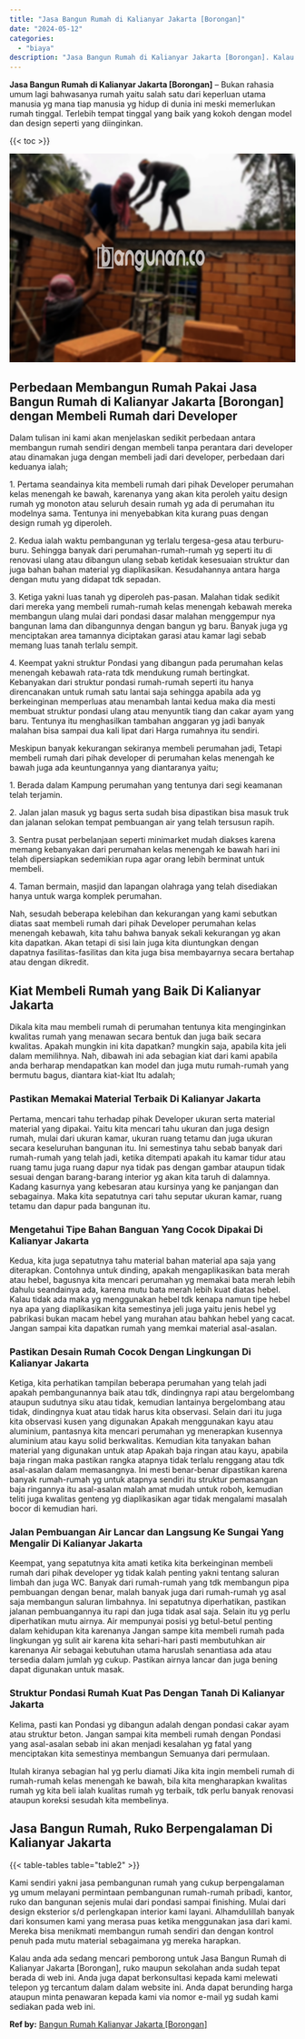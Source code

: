 ```yaml
---
title: "Jasa Bangun Rumah di Kalianyar Jakarta [Borongan]"
date: "2024-05-12"
categories: 
  - "biaya"
description: "Jasa Bangun Rumah di Kalianyar Jakarta [Borongan]. Kalau anda ada sedang mencari pemborong untuk Jasa Bangun Rumah di Kalianyar Jakarta [Borongan], ruko ma..."
---
```


**Jasa Bangun Rumah di Kalianyar Jakarta \[Borongan\]** – Bukan rahasia umum lagi bahwasanya rumah yaitu salah satu dari keperluan utama manusia yg mana tiap manusia yg hidup di dunia ini meski memerlukan rumah tinggal. Terlebih tempat tinggal yang baik yang kokoh dengan model dan design seperti yang diinginkan.

{{< toc >}}

![Jasa Bangun Rumah di Kalianyar Jakarta [Borongan]](/images/borong-bangunan-19.png)

## Perbedaan Membangun Rumah Pakai Jasa Bangun Rumah di Kalianyar Jakarta \[Borongan\] dengan Membeli Rumah dari Developer

Dalam tulisan ini kami akan menjelaskan sedikit perbedaan antara membangun rumah sendiri dengan membeli tanpa perantara dari developer atau dinamakan juga dengan membeli jadi dari developer, perbedaan dari keduanya ialah;

1\. Pertama seandainya kita membeli rumah dari pihak Developer perumahan kelas menengah ke bawah, karenanya yang akan kita peroleh yaitu design rumah yg monoton atau seluruh desain rumah yg ada di perumahan itu modelnya sama. Tentunya ini menyebabkan kita kurang puas dengan design rumah yg diperoleh.

2\. Kedua ialah waktu pembangunan yg terlalu tergesa-gesa atau terburu-buru. Sehingga banyak dari perumahan-rumah-rumah yg seperti itu di renovasi ulang atau dibangun ulang sebab ketidak kesesuaian struktur dan juga bahan bahan material yg diaplikasikan. Kesudahannya antara harga dengan mutu yang didapat tdk sepadan.

3\. Ketiga yakni luas tanah yg diperoleh pas-pasan. Malahan tidak sedikit dari mereka yang membeli rumah-rumah kelas menengah kebawah mereka membangun ulang mulai dari pondasi dasar malahan menggempur nya bangunan lama dan dibangunnya dengan bangun yg baru. Banyak juga yg menciptakan area tamannya diciptakan garasi atau kamar lagi sebab memang luas tanah terlalu sempit.

4\. Keempat yakni struktur Pondasi yang dibangun pada perumahan kelas menengah kebawah rata-rata tdk mendukung rumah bertingkat. Kebanyakan dari struktur pondasi rumah-rumah seperti itu hanya direncanakan untuk rumah satu lantai saja sehingga apabila ada yg berkeinginan memperluas atau menambah lantai kedua maka dia mesti membuat struktur pondasi ulang atau menyuntik tiang dan cakar ayam yang baru. Tentunya itu menghasilkan tambahan anggaran yg jadi banyak malahan bisa sampai dua kali lipat dari Harga rumahnya itu sendiri.

Meskipun banyak kekurangan sekiranya membeli perumahan jadi, Tetapi membeli rumah dari pihak developer di perumahan kelas menengah ke bawah juga ada keuntungannya yang diantaranya yaitu;

1\. Berada dalam Kampung perumahan yang tentunya dari segi keamanan telah terjamin.

2\. Jalan jalan masuk yg bagus serta sudah bisa dipastikan bisa masuk truk dan jalanan selokan tempat pembuangan air yang telah tersusun rapih.

3\. Sentra pusat perbelanjaan seperti minimarket mudah diakses karena memang kebanyakan dari perumahan kelas menengah ke bawah hari ini telah dipersiapkan sedemikian rupa agar orang lebih berminat untuk membeli.

4\. Taman bermain, masjid dan lapangan olahraga yang telah disediakan hanya untuk warga komplek perumahan.

Nah, sesudah beberapa kelebihan dan kekurangan yang kami sebutkan diatas saat membeli rumah dari pihak Developer perumahan kelas menengah kebawah, kita tahu bahwa banyak sekali kekurangan yg akan kita dapatkan. Akan tetapi di sisi lain juga kita diuntungkan dengan dapatnya fasilitas-fasilitas dan kita juga bisa membayarnya secara bertahap atau dengan dikredit.

## Kiat Membeli Rumah yang Baik Di Kalianyar Jakarta

Dikala kita mau membeli rumah di perumahan tentunya kita menginginkan kwalitas rumah yang menawan secara bentuk dan juga baik secara kwalitas. Apakah mungkin ini kita dapatkan? mungkin saja, apabila kita jeli dalam memilihnya. Nah, dibawah ini ada sebagian kiat dari kami apabila anda berharap mendapatkan kan model dan juga mutu rumah-rumah yang bermutu bagus, diantara kiat-kiat Itu adalah;

### Pastikan Memakai Material Terbaik Di Kalianyar Jakarta

Pertama, mencari tahu terhadap pihak Developer ukuran serta material material yang dipakai. Yaitu kita mencari tahu ukuran dan juga design rumah, mulai dari ukuran kamar, ukuran ruang tetamu dan juga ukuran secara keseluruhan bangunan itu. Ini semestinya tahu sebab banyak dari rumah-rumah yang telah jadi, ketika ditempati apakah itu kamar tidur atau ruang tamu juga ruang dapur nya tidak pas dengan gambar ataupun tidak sesuai dengan barang-barang interior yg akan kita taruh di dalamnya. Kadang kasurnya yang kebesaran atau kursinya yang ke panjangan dan sebagainya. Maka kita sepatutnya cari tahu seputar ukuran kamar, ruang tetamu dan dapur pada bangunan itu.

### Mengetahui Tipe Bahan Banguan Yang Cocok Dipakai Di Kalianyar Jakarta

Kedua, kita juga sepatutnya tahu material bahan material apa saja yang diterapkan. Contohnya untuk dinding, apakah mengaplikasikan bata merah atau hebel, bagusnya kita mencari perumahan yg memakai bata merah lebih dahulu seandainya ada, karena mutu bata merah lebih kuat diatas hebel. Kalau tidak ada maka yg menggunakan hebel tdk kenapa namun tipe hebel nya apa yang diaplikasikan kita semestinya jeli juga yaitu jenis hebel yg pabrikasi bukan macam hebel yang murahan atau bahkan hebel yang cacat. Jangan sampai kita dapatkan rumah yang memkai material asal-asalan.

### Pastikan Desain Rumah Cocok Dengan Lingkungan Di Kalianyar Jakarta

Ketiga, kita perhatikan tampilan beberapa perumahan yang telah jadi apakah pembangunannya baik atau tdk, dindingnya rapi atau bergelombang ataupun sudutnya siku atau tidak, kemudian lantainya bergelombang atau tidak, dindingnya kuat atau tidak harus kita observasi. Selain dari itu juga kita observasi kusen yang digunakan Apakah menggunakan kayu atau aluminium, pantasnya kita mencari perumahan yg menerapkan kusennya aluminium atau kayu solid berkwalitas. Kemudian kita tanyakan bahan material yang digunakan untuk atap Apakah baja ringan atau kayu, apabila baja ringan maka pastikan rangka atapnya tidak terlalu renggang atau tdk asal-asalan dalam memasangnya. Ini mesti benar-benar dipastikan karena banyak rumah-rumah yg untuk atapnya sendiri itu struktur pemasangan baja ringannya itu asal-asalan malah amat mudah untuk roboh, kemudian teliti juga kwalitas genteng yg diaplikasikan agar tidak mengalami masalah bocor di kemudian hari.

### Jalan Pembuangan Air Lancar dan Langsung Ke Sungai Yang Mengalir Di Kalianyar Jakarta

Keempat, yang sepatutnya kita amati ketika kita berkeinginan membeli rumah dari pihak developer yg tidak kalah penting yakni tentang saluran limbah dan juga WC. Banyak dari rumah-rumah yang tdk membangun pipa pembuangan dengan benar, malah banyak juga dari rumah-rumah yg asal saja membangun saluran limbahnya. Ini sepatutnya diperhatikan, pastikan jalanan pembuangannya itu rapi dan juga tidak asal saja. Selain itu yg perlu diperhatikan mutu airnya. Air mempunyai posisi yg betul-betul penting dalam kehidupan kita karenanya Jangan sampe kita membeli rumah pada lingkungan yg sulit air karena kita sehari-hari pasti membutuhkan air karenanya Air sebagai kebutuhan utama haruslah senantiasa ada atau tersedia dalam jumlah yg cukup. Pastikan airnya lancar dan juga bening dapat digunakan untuk masak.

### Struktur Pondasi Rumah Kuat Pas Dengan Tanah Di Kalianyar Jakarta

Kelima, pasti kan Pondasi yg dibangun adalah dengan pondasi cakar ayam atau struktur beton. Jangan sampai kita membeli rumah dengan Pondasi yang asal-asalan sebab ini akan menjadi kesalahan yg fatal yang menciptakan kita semestinya membangun Semuanya dari permulaan.

Itulah kiranya sebagian hal yg perlu diamati Jika kita ingin membeli rumah di rumah-rumah kelas menengah ke bawah, bila kita mengharapkan kwalitas rumah yg kita beli ialah kualitas rumah yg terbaik, tdk perlu banyak renovasi ataupun koreksi sesudah kita membelinya.

## Jasa Bangun Rumah, Ruko Berpengalaman Di Kalianyar Jakarta

{{< table-tables table="table2" >}}

Kami sendiri yakni jasa pembangunan rumah yang cukup berpengalaman yg umum melayani permintaan pembangunan rumah-rumah pribadi, kantor, ruko dan bangunan sejenis mulai dari pondasi sampai finishing. Mulai dari design eksterior s/d perlengkapan interior kami layani. Alhamdulillah banyak dari konsumen kami yang merasa puas ketika menggunakan jasa dari kami. Mereka bisa menikmati membangun rumah sendiri dan dengan kontrol penuh pada mutu material sebagaimana yg mereka harapkan.

Kalau anda ada sedang mencari pemborong untuk Jasa Bangun Rumah di Kalianyar Jakarta \[Borongan\], ruko maupun sekolahan anda sudah tepat berada di web ini. Anda juga dapat berkonsultasi kepada kami melewati telepon yg tercantum dalam dalam website ini. Anda dapat berunding harga ataupun minta penawaran kepada kami via nomor e-mail yg sudah kami sediakan pada web ini.

**Ref by:** [Bangun Rumah Kalianyar Jakarta [Borongan]](https://id.wikipedia.org/wiki/Bangun)
